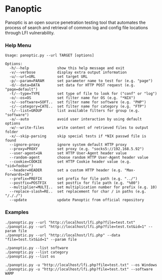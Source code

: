 Panoptic
===

Panoptic is an open source penetration testing tool that automates the process of search and retrieval of common log and config file locations through LFI vulnerability.

### Help Menu
    Usage: panoptic.py --url TARGET [options]

    Options:
      -h/--help             show this help message and exit
      -v/--verbose          display extra output information
      -u/--url=URL          set target URL
      -p/--param=PARAM      set parameter name to test for (e.g. "page")
      -d/--data=DATA        set data for HTTP POST request (e.g. "page=default")
      -t/--type=TYPE        set type of file to look for ("conf" or "log")
      -o/--os=OS            set filter name for OS (e.g. "*NIX")
      -s/--software=SOFT..  set filter name for software (e.g. "PHP")
      -c/--category=CATE..  set filter name for category (e.g. "FTP")
      -l/--list=GROUP       list available filters for group (e.g. "software")
      -a/--auto             avoid user interaction by using default options
      -w/--write-files      write content of retrieved files to output folder
      -x/--skip-parsing     skip special tests if *NIX passwd file is found
      --ignore-proxy        ignore system default HTTP proxy
      --proxy=PROXY         set proxy (e.g. "socks5://192.168.5.92")
      --user-agent=UA       set HTTP User-Agent header value
      --random-agent        choose random HTTP User-Agent header value
      --cookie=COOKIE       set HTTP Cookie header value (e.g. "sid=foobar")
      --header=HEADER       set a custom HTTP header (e.g. "Max-Forwards=10")
      --prefix=PREFIX       set prefix for file path (e.g. "../")
      --postfix=POSTFIX     set postfix for file path (e.g. "%00")
      --multiplier=MULTI..  set multiplication number for prefix (e.g. 10)
      --replace-slash=RE..  set replacement for char / in paths (e.g. "/././")
      --update              update Panoptic from official repository

### Examples
    ./panoptic.py --url "http://localhost/lfi.php?file=test.txt"
    ./panoptic.py --url "http://localhost/lfi.php?file=test.txt&id=1" --param file
    ./panoptic.py --url "http://localhost/lfi.php" --data "file=test.txt&id=1" --param file
    
    ./panoptic.py --list software
    ./panoptic.py --list category
    ./panoptic.py --list os
    
    ./panoptic.py -u "http://localhost/lfi.php?file=test.txt" --os Windows
    ./panoptic.py -u "http://localhost/lfi.php?file=test.txt" --software WAMP

